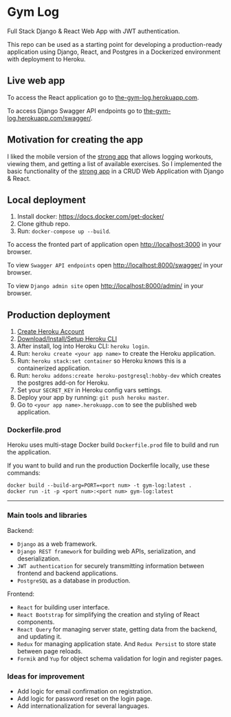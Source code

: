 # Gym Log

Full Stack Django & React Web App with JWT authentication.

This repo can be used as a starting point for developing a production-ready application using Django, React, and
Postgres in a Dockerized environment with deployment to Heroku.

## Live web app

To access the React application go to [the-gym-log.herokuapp.com](https://the-gym-log.herokuapp.com/).

To access Django Swagger API endpoints go
to [the-gym-log.herokuapp.com/swagger/](https://the-gym-log.herokuapp.com/swagger/).

## Motivation for creating the app

I liked the mobile version of the [strong app](https://www.strong.app/) that allows logging workouts, viewing them, and
getting a list of available exercises. So I implemented the basic functionality of
the [strong app](https://www.strong.app/) in a CRUD Web Application with Django & React.

## Local deployment

1) Install docker: https://docs.docker.com/get-docker/
2) Clone github repo.
3) Run: `docker-compose up --build`.

To access the fronted part of application open [http://localhost:3000](http://localhost:3000) in your browser.

To view `Swagger API endpoints` open [http://localhost:8000/swagger/](http://localhost:8000/swagger/) in your browser.

To view `Django admin site` open [http://localhost:8000/admin/](http://localhost:8000/admin/) in your browser.

## Production deployment

1) [Create Heroku Account](https://signup.heroku.com/dc)
2) [Download/Install/Setup Heroku CLI](https://devcenter.heroku.com/articles/heroku-cli#download-and-install)
3) After install, log into Heroku CLI: `heroku login`.
4) Run: `heroku create <your app name>` to create the Heroku application.
5) Run: `heroku stack:set container` so Heroku knows this is a containerized application.
6) Run: `heroku addons:create heroku-postgresql:hobby-dev` which creates the postgres add-on for Heroku.
8) Set your `SECRET_KEY` in Heroku config vars settings.
9) Deploy your app by running: `git push heroku master`.
10) Go to `<your app name>.herokuapp.com` to see the published web application.

### Dockerfile.prod

Heroku uses multi-stage Docker build `Dockerfile.prod` file to build and run the application.

If you want to build and run the production Dockerfile locally, use these commands:

```shell
docker build --build-arg=PORT=<port num> -t gym-log:latest .  
docker run -it -p <port num>:<port num> gym-log:latest
```

---

### Main tools and libraries

Backend:

- `Django` as a web framework.
- `Django REST framework` for building web APIs, serialization, and deserialization.
- `JWT authentication` for securely transmitting information between frontend and backend applications.
- `PostgreSQL` as a database in production.

Frontend:

- `React` for building user interface.
- `React Bootstrap` for simplifying the creation and styling of React components.
- `React Query` for managing server state, getting data from the backend, and updating it.
- `Redux` for managing application state. And `Redux Persist` to store state between page reloads.
- `Formik` and `Yup` for object schema validation for login and register pages.

### Ideas for improvement

- Add logic for email confirmation on registration.
- Add logic for password reset on the login page.
- Add internationalization for several languages.

